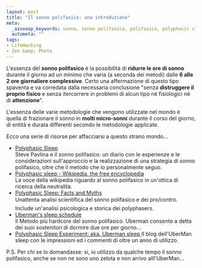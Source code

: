 ```yaml
--- 
layout: post
title: "Il sonno polifasico: una introduzione"
meta: 
  _aioseop_keywords: sonno, sonno polifasico, polifasico, polyphasic sleep, polyphasic sonno, il sonno uberman, uberman, dormire meno
  autometa: ""
tags: 
- LifeHacking
- Zen &amp; Photo
---
```

L'essenza del **sonno polifasico** è la possibilità di **ridurre le ore di sonno** durante il giorno ad un minimo che varia (a seconda dei metodi) dalle **6 alle 2 ore giornaliere complessive**. Certo una affermazione di questo tipo spaventa e va corredata dalla necessaria conclusione "senza **distruggere il proprio fisico** e senza itercorrere in problemi di alcun tipo né fisiologici né di **attenzione**".  

L'essenza delle varie metodologie che vengono utilizzate nel mondo è quella di frazionare il sonno in **molti micro-sonni** durante il corso del giorno, di entità e durata differenti secondo le metodologie applicate.  

Ecco una serie di risorse per affacciarsi a questo strano mondo...

* [Polyphasic Sleep](http://www.stevepavlina.com/blog/2005/10/polyphasic-sleep/)  
    Steve Pavlina e il sonno polifasico: un diario con le esperienze e le considerazioni sull'approccio e la realizzazione di una strategia di sonno polifasico, oltre che il metodo che io personalmente seguo.
* [Polyphasic sleep - Wikipedia, the free encyclopedia](http://en.wikipedia.org/wiki/Polyphasic_sleep)  
    La voce della wikipedia riguardo al sonno polifasico in un'ottica di ricerca della neutralità.
* [Polyphasic Sleep: Facts and Myths](http://www.supermemo.com/articles/polyphasic.htm)  
    Unattenta analisi scientifica del sonno polifasico e dei pro/contro. Include un'analisi psicologica e storica dei polyphasers.
* [Uberman's sleep schedule](http://www.kuro5hin.org/story/2002/4/15/103358/720)  
   Il Metodo più hardcore del sonno polifasico. Uberman consente a detta dei suoi sostenitori di dormire due ore per giorno...
* [Polyphasic Sleep Experiment: aka. Uberman sleep  ](http://polyphasic.blogspot.com/)
    Il blog dell'UberMan sleep con le impressioni ed i commenti di oltre un anno di utilizzo.

P.S. Per chi se lo domandasse: si, io utilizzo da qualche tempo il sonno polifasico, anche se non ne sono uno zelota e non arrivo alll'UberMan... 
